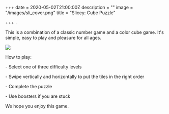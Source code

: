 +++
date = 2020-05-02T21:00:00Z
description = ""
image = "/images/sli_cover.png"
title = "Slicey: Cube Puzzle"

+++
.

This is a combination of a classic number game and a color cube game. It's simple, easy to play and pleasure for all ages.

[![](/images/Download_on_the_App_Store_Badge_US-UK_RGB_blk_092917.svg)](https://apps.apple.com/us/app/slicey-cube-puzzle/id1502566749 "Download from AppStore")

How to play:

\- Select one of three difficulty levels

\- Swipe vertically and horizontally to put the tiles in the right order

\- Complete the puzzle

\- Use boosters if you are stuck

We hope you enjoy this game.